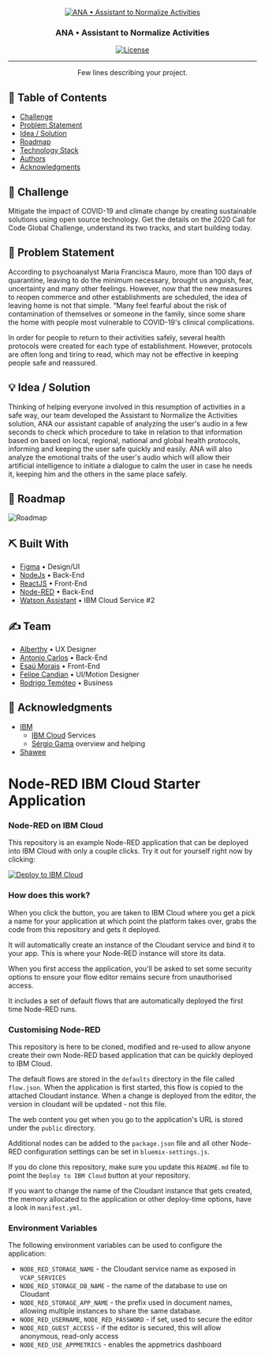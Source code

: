 <p align="center">
  <a href="" rel="noopener">
 <img src="https://ana8.vercel.app/images/brands/Brand.png" alt="ANA &bull; Assistant to Normalize Activities"></a>
</p>
<h3 align="center">ANA &bull; Assistant to Normalize Activities</h3>

<div align="center">

[![License](https://img.shields.io/badge/license-MIT-blue.svg)](LICENSE)

</div>

---

<p align="center"> Few lines describing your project.
    <br> 
</p>

## 📝 Table of Contents

- [Challenge](#challenge)
- [Problem Statement](#problem_statement)
- [Idea / Solution](#idea)
- [Roadmap](#future_scope)
- [Technology Stack](#tech_stack)
- [Authors](#authors)
- [Acknowledgments](#acknowledgments)

## 🧐 Challenge <a name = "challenge"></a>

Mitigate the impact of COVID-19 and climate change by creating sustainable solutions using open source technology. Get the details on the 2020 Call for Code Global Challenge, understand its two tracks, and start building today.

## 🧐 Problem Statement <a name = "problem_statement"></a>

According to psychoanalyst Maria Francisca Mauro, more than 100 days of quarantine, leaving to do the minimum necessary, brought us anguish, fear, uncertainty and many other feelings. However, now that the new measures to reopen commerce and other establishments are scheduled, the idea of ​​leaving home is not that simple. “Many feel fearful about the risk of contamination of themselves or someone in the family, since some share the home with people most vulnerable to COVID-19's clinical complications.

In order for people to return to their activities safely, several health protocols were created for each type of establishment. However, protocols are often long and tiring to read, which may not be effective in keeping people safe and reassured.

## 💡 Idea / Solution <a name = "idea"></a>

Thinking of helping everyone involved in this resumption of activities in a safe way, our team developed the Assistant to Normalize the Activities solution, ANA our assistant capable of analyzing the user's audio in a few seconds to check which procedure to take in relation to that information based on based on local, regional, national and global health protocols, informing and keeping the user safe quickly and easily.
ANA will also analyze the emotional traits of the user's audio which will allow their artificial intelligence to initiate a dialogue to calm the user in case he needs it, keeping him and the others in the same place safely.

## 🚀 Roadmap <a name = "future_scope"></a>

![Roadmap](https://ana8.vercel.app/images/readme/Roadmap.png)

## ⛏️ Built With <a name = "tech_stack"></a>

- [Figma](https://figma.com/) &bull; Design/UI
- [NodeJs](https://nodejs.org/) &bull; Back-End
- [ReactJS](https://reactjs.org/) &bull; Front-End
- [Node-RED](https://nodered.org/) &bull; Back-End
- [Watson Assistant](https://www.ibm.com/cloud/watson-assistant/) &bull; IBM Cloud Service #2

## ✍️ Team <a name = "authors"></a>

- [Alberthy](https://www.linkedin.com/in/alberthycoelho/) &bull; UX Designer
- [Antonio Carlos](https://www.linkedin.com/in/antonio-carlos149376b8/) &bull; Back-End
- [Esaú Morais](https://linkedin.com/in/emmorais) &bull; Front-End
- [Felipe Candian](https://www.linkedin.com/in/felipecandian/) &bull; UI/Motion Designer
- [Rodrigo Temóteo](https://www.linkedin.com/in/rodrigo-de-ara%C3%BAjo-tem%C3%B3teo-42020317/) &bull; Business

## 🎉 Acknowledgments <a name = "acknowledgments"></a>

- [IBM](https://ibm.com)
  - [IBM Cloud](https://cloud.ibm.com) Services
  - [Sérgio Gama](https://www.linkedin.com/in/sergiogama) overview and helping
- [Shawee](https://shawee.io)

Node-RED IBM Cloud Starter Application
====================================


### Node-RED on IBM Cloud

This repository is an example Node-RED application that can be deployed into
IBM Cloud with only a couple clicks. Try it out for yourself right now by clicking:

[![Deploy to IBM Cloud](https://cloud.ibm.com/devops/setup/deploy/button.png)](https://bluemix.net/deploy?repository=https://github.com/ibm/node-red-app)

### How does this work?

When you click the button, you are taken to IBM Cloud where you get a pick a name
for your application at which point the platform takes over, grabs the code from
this repository and gets it deployed.

It will automatically create an instance of the Cloudant service and bind it to
your app. This is where your Node-RED instance will store its data.

When you first access the application, you'll be asked to set some security options
to ensure your flow editor remains secure from unauthorised access.

It includes a set of default flows that are automatically deployed the first time
Node-RED runs.

### Customising Node-RED

This repository is here to be cloned, modified and re-used to allow anyone create
their own Node-RED based application that can be quickly deployed to IBM Cloud.

The default flows are stored in the `defaults` directory in the file called `flow.json`.
When the application is first started, this flow is copied to the attached Cloudant
instance. When a change is deployed from the editor, the version in cloudant will
be updated - not this file.

The web content you get when you go to the application's URL is stored under the
`public` directory.

Additional nodes can be added to the `package.json` file and all other Node-RED
configuration settings can be set in `bluemix-settings.js`.

If you do clone this repository, make sure you update this `README.md` file to point
the `Deploy to IBM Cloud` button at your repository.

If you want to change the name of the Cloudant instance that gets created, the memory
allocated to the application or other deploy-time options, have a look in `manifest.yml`.

### Environment Variables

The following environment variables can be used to configure the application:

 - `NODE_RED_STORAGE_NAME` - the Cloudant service name as exposed in `VCAP_SERVICES`
 - `NODE_RED_STORAGE_DB_NAME` - the name of the database to use on Cloudant
 - `NODE_RED_STORAGE_APP_NAME` - the prefix used in document names, allowing multiple instances
    to share the same database.
 - `NODE_RED_USERNAME`, `NODE_RED_PASSWORD` - if set, used to secure the editor
 - `NODE_RED_GUEST_ACCESS` - if the editor is secured, this will allow anonymous,
    read-only access
 - `NODE_RED_USE_APPMETRICS` - enables the appmetrics dashboard
